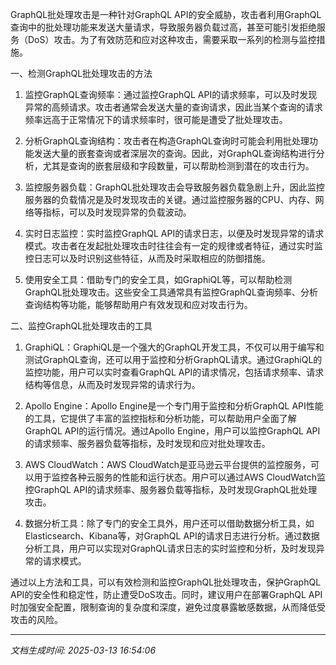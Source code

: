 GraphQL批处理攻击是一种针对GraphQL API的安全威胁，攻击者利用GraphQL查询中的批处理功能来发送大量请求，导致服务器负载过高，甚至可能引发拒绝服务（DoS）攻击。为了有效防范和应对这种攻击，需要采取一系列的检测与监控措施。

一、检测GraphQL批处理攻击的方法

1. 监控GraphQL查询频率：通过监控GraphQL API的请求频率，可以及时发现异常的高频请求。攻击者通常会发送大量的查询请求，因此当某个查询的请求频率远高于正常情况下的请求频率时，很可能是遭受了批处理攻击。

2. 分析GraphQL查询结构：攻击者在构造GraphQL查询时可能会利用批处理功能发送大量的嵌套查询或者深层次的查询。因此，对GraphQL查询结构进行分析，尤其是查询的嵌套层级和字段数量，可以帮助检测到潜在的攻击行为。

3. 监控服务器负载：GraphQL批处理攻击会导致服务器负载急剧上升，因此监控服务器的负载情况是及时发现攻击的关键。通过监控服务器的CPU、内存、网络等指标，可以及时发现异常的负载波动。

4. 实时日志监控：实时监控GraphQL API的请求日志，以便及时发现异常的请求模式。攻击者在发起批处理攻击时往往会有一定的规律或者特征，通过实时监控日志可以及时识别这些特征，从而及时采取相应的防御措施。

5. 使用安全工具：借助专门的安全工具，如GraphiQL等，可以帮助检测GraphQL批处理攻击。这些安全工具通常具有监控GraphQL查询频率、分析查询结构等功能，能够帮助用户有效发现和应对攻击行为。

二、监控GraphQL批处理攻击的工具

1. GraphiQL：GraphiQL是一个强大的GraphQL开发工具，不仅可以用于编写和测试GraphQL查询，还可以用于监控和分析GraphQL请求。通过GraphiQL的监控功能，用户可以实时查看GraphQL API的请求情况，包括请求频率、请求结构等信息，从而及时发现异常的请求行为。

2. Apollo Engine：Apollo Engine是一个专门用于监控和分析GraphQL API性能的工具，它提供了丰富的监控指标和分析功能，可以帮助用户全面了解GraphQL API的运行情况。通过Apollo Engine，用户可以监控GraphQL API的请求频率、服务器负载等指标，及时发现和应对批处理攻击。

3. AWS CloudWatch：AWS CloudWatch是亚马逊云平台提供的监控服务，可以用于监控各种云服务的性能和运行状态。用户可以通过AWS CloudWatch监控GraphQL API的请求频率、服务器负载等指标，及时发现GraphQL批处理攻击。

4. 数据分析工具：除了专门的安全工具外，用户还可以借助数据分析工具，如Elasticsearch、Kibana等，对GraphQL API的请求日志进行分析。通过数据分析工具，用户可以实现对GraphQL请求日志的实时监控和分析，及时发现异常的请求模式。

通过以上方法和工具，可以有效检测和监控GraphQL批处理攻击，保护GraphQL API的安全性和稳定性，防止遭受DoS攻击。同时，建议用户在部署GraphQL API时加强安全配置，限制查询的复杂度和深度，避免过度暴露敏感数据，从而降低受攻击的风险。

---

*文档生成时间: 2025-03-13 16:54:06*












